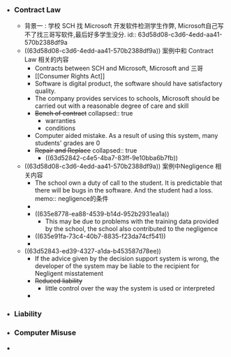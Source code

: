 - ### Contract Law
	- 背景一 : 学校 SCH 找 Microsoft 开发软件检测学生作弊, Microsoft自己写不了找三哥写软件,最后好多学生没分.
	  id:: 63d58d08-c3d6-4edd-aa41-570b2388df9a
	- ((63d58d08-c3d6-4edd-aa41-570b2388df9a))
	  案例中和 Contract Law 相关的内容
		- Contracts between SCH and Microsoft, Microsoft and 三哥
		- [[Consumer Rights Act]]
		- Software is digital product, the software should have satisfactory quality.
		- The company provides services to schools, Microsoft should be carried out with a reasonable degree of care and  skill
		- ~~Bench of contract~~
		  collapsed:: true
			- warranties
			- conditions
		- Computer aided mistake.  As a result of using this system, many students' grades are 0
		- ~~Repair and Replace~~
		  collapsed:: true
			- ((63d52842-c4e5-4ba7-83ff-9e10bba6b7fb))
	- ((63d58d08-c3d6-4edd-aa41-570b2388df9a))
	  案例中Negligence 相关内容
		- The school own a duty of call to the student. It is predictable that there will be bugs in the software. And the student had a loss. 
		  memo:: negligence的条件
		-
		- ((635e8778-ea88-4539-b14d-952b2931ea1a))
			- This may be due to problems with the training data provided by the school, the school also contributed to the negligence
		- ((635e91fa-73c4-40b7-8835-f23da74cf541))
		-
	- ((63d52843-ed39-4327-a1da-b453587d78ee))
		- If the advice given by the decision support system is wrong, the developer of the system may be liable to the recipient for Negligent misstatement
		- ~~Reduced liability~~
			- little control over the way the system is used or interpreted
		-
- ### Liability
- ### Computer Misuse
-